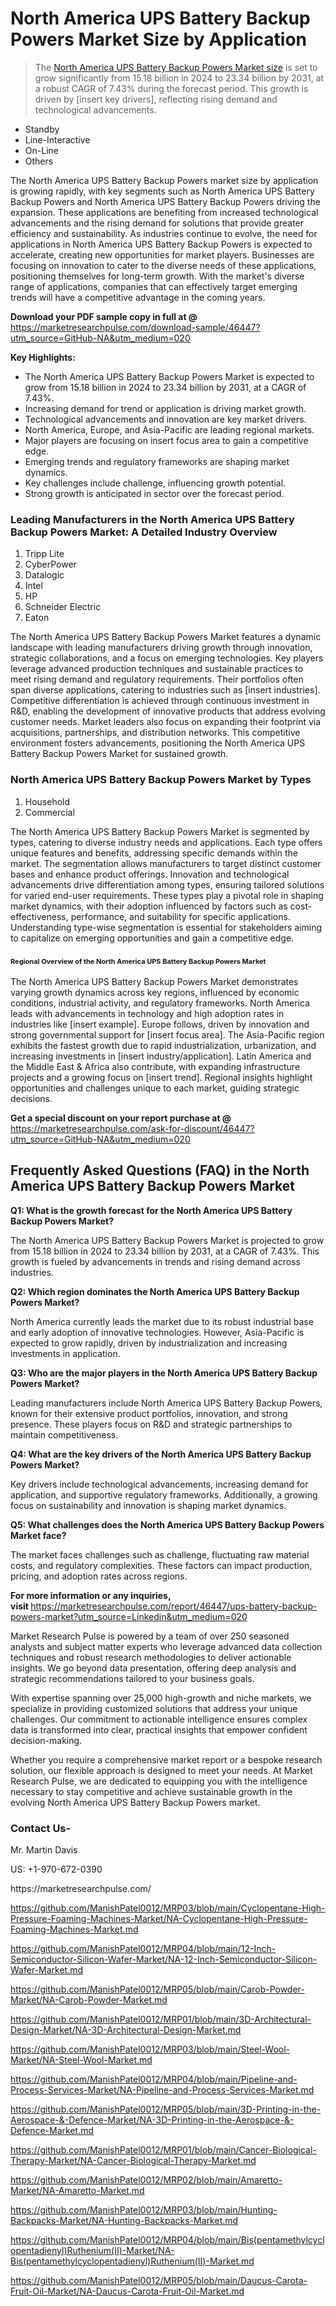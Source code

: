 <h1>North America UPS Battery Backup Powers Market&nbsp;Size by Application</h1><blockquote><p>The <a href="https://marketresearchpulse.com/download-sample/46447?utm_source=GitHub-NA&amp;utm_medium=020">North America UPS Battery Backup Powers Market size</a> is set to grow significantly from 15.18 billion in 2024 to 23.34 billion by 2031, at a robust CAGR of 7.43% during the forecast period. This growth is driven by [insert key drivers], reflecting rising demand and technological advancements.</p></blockquote><ul><li>Standby<li> Line-Interactive<li> On-Line<li> Others</li></ul><p>The North America UPS Battery Backup Powers market size by application is growing rapidly, with key segments such as North America UPS Battery Backup Powers and North America UPS Battery Backup Powers driving the expansion. These applications are benefiting from increased technological advancements and the rising demand for solutions that provide greater efficiency and sustainability. As industries continue to evolve, the need for applications in North America UPS Battery Backup Powers is expected to accelerate, creating new opportunities for market players. Businesses are focusing on innovation to cater to the diverse needs of these applications, positioning themselves for long-term growth. With the market's diverse range of applications, companies that can effectively target emerging trends will have a competitive advantage in the coming years.</p><p><strong>Download your PDF sample copy in full at @ </strong><a href="https://marketresearchpulse.com/download-sample/46447?utm_source=GitHub-NA&amp;utm_medium=020">https://marketresearchpulse.com/download-sample/46447?utm_source=GitHub-NA&amp;utm_medium=020</a></p><p><strong>Key Highlights: </strong></p><ul><li>The North America UPS Battery Backup Powers Market is expected to grow from 15.18 billion in 2024 to 23.34 billion by 2031, at a CAGR of 7.43%.</li><li>Increasing demand for trend or application is driving market growth.</li><li>Technological advancements and innovation are key market drivers.</li><li>North America, Europe, and Asia-Pacific are leading regional markets.</li><li>Major players are focusing on insert focus area to gain a competitive edge.</li><li>Emerging trends and regulatory frameworks are shaping market dynamics.</li><li>Key challenges include challenge, influencing growth potential.</li><li>Strong growth is anticipated in sector over the forecast period.</li></ul><h3>Leading Manufacturers in the North America UPS Battery Backup Powers Market: A Detailed Industry Overview</h3><ol><li>Tripp Lite</li><li>CyberPower</li><li>Datalogic</li><li>Intel</li><li>HP</li><li>Schneider Electric</li><li>Eaton</li></ol><div class="flex max-w-full flex-col flex-grow"><div class="min-h-8 text-message flex w-full flex-col items-end gap-2 whitespace-normal break-words [.text-message+&amp;]:mt-5" dir="auto" data-message-author-role="assistant" data-message-id="fd8432e4-4910-450d-b182-61b7bfb0a01f" data-message-model-slug="gpt-4o"><div class="flex w-full flex-col gap-1 empty:hidden first:pt-[3px]"><div class="markdown prose w-full break-words dark:prose-invert light"><p>The North America UPS Battery Backup Powers Market features a dynamic landscape with leading manufacturers driving growth through innovation, strategic collaborations, and a focus on emerging technologies. Key players leverage advanced production techniques and sustainable practices to meet rising demand and regulatory requirements. Their portfolios often span diverse applications, catering to industries such as [insert industries]. Competitive differentiation is achieved through continuous investment in R&amp;D, enabling the development of innovative products that address evolving customer needs. Market leaders also focus on expanding their footprint via acquisitions, partnerships, and distribution networks. This competitive environment fosters advancements, positioning the North America UPS Battery Backup Powers Market for sustained growth.</p></div></div></div></div><h3>North America UPS Battery Backup Powers Market by Types</h3><ol><li>Household<li> Commercial</li></ol><div class="flex max-w-full flex-col flex-grow"><div class="min-h-8 text-message flex w-full flex-col items-end gap-2 whitespace-normal break-words [.text-message+&amp;]:mt-5" dir="auto" data-message-author-role="assistant" data-message-id="084470be-0bb7-4664-bddf-5156b4f41249" data-message-model-slug="gpt-4o-mini"><div class="flex w-full flex-col gap-1 empty:hidden first:pt-[3px]"><div class="markdown prose w-full break-words dark:prose-invert light"><p>The North America UPS Battery Backup Powers Market is segmented by types, catering to diverse industry needs and applications. Each type offers unique features and benefits, addressing specific demands within the market. The segmentation allows manufacturers to target distinct customer bases and enhance product offerings. Innovation and technological advancements drive differentiation among types, ensuring tailored solutions for varied end-user requirements. These types play a pivotal role in shaping market dynamics, with their adoption influenced by factors such as cost-effectiveness, performance, and suitability for specific applications. Understanding type-wise segmentation is essential for stakeholders aiming to capitalize on emerging opportunities and gain a competitive edge.</p></div></div></div></div><h3><span style="font-size: 11px;">Regional Overview of the North America UPS Battery Backup Powers Market</span></h3><div class="flex max-w-full flex-col flex-grow"><div class="min-h-8 text-message flex w-full flex-col items-end gap-2 whitespace-normal break-words [.text-message+&amp;]:mt-5" dir="auto" data-message-author-role="assistant" data-message-id="e9038762-ce64-4e30-91c9-9bd413514231" data-message-model-slug="gpt-4o-mini"><div class="flex w-full flex-col gap-1 empty:hidden first:pt-[3px]"><div class="markdown prose w-full break-words dark:prose-invert light"><p>The North America UPS Battery Backup Powers Market demonstrates varying growth dynamics across key regions, influenced by economic conditions, industrial activity, and regulatory frameworks. North America leads with advancements in technology and high adoption rates in industries like [insert example]. Europe follows, driven by innovation and strong governmental support for [insert focus area]. The Asia-Pacific region exhibits the fastest growth due to rapid industrialization, urbanization, and increasing investments in [insert industry/application]. Latin America and the Middle East &amp; Africa also contribute, with expanding infrastructure projects and a growing focus on [insert trend]. Regional insights highlight opportunities and challenges unique to each market, guiding strategic decisions.</p></div></div></div></div><p><strong>Get a special discount on your report purchase at @ </strong><a href="https://marketresearchpulse.com/ask-for-discount/46447?utm_source=GitHub-NA&amp;utm_medium=020">https://marketresearchpulse.com/ask-for-discount/46447?utm_source=GitHub-NA&amp;utm_medium=020</a></p><h2>Frequently Asked Questions (FAQ) in the North America UPS Battery Backup Powers Market</h2><p><strong>Q1: What is the growth forecast for the North America UPS Battery Backup Powers Market?</strong></p><p>The North America UPS Battery Backup Powers Market is projected to grow from 15.18 billion in 2024 to 23.34 billion by 2031, at a CAGR of 7.43%. This growth is fueled by advancements in trends and rising demand across industries.</p><p><strong>Q2: Which region dominates the North America UPS Battery Backup Powers Market?</strong></p><p>North America currently leads the market due to its robust industrial base and early adoption of innovative technologies. However, Asia-Pacific is expected to grow rapidly, driven by industrialization and increasing investments in application.</p><p><strong>Q3: Who are the major players in the North America UPS Battery Backup Powers Market?</strong></p><p>Leading manufacturers include North America UPS Battery Backup Powers, known for their extensive product portfolios, innovation, and strong presence. These players focus on R&amp;D and strategic partnerships to maintain competitiveness.</p><p><strong>Q4: What are the key drivers of the North America UPS Battery Backup Powers Market?</strong></p><p>Key drivers include technological advancements, increasing demand for application, and supportive regulatory frameworks. Additionally, a growing focus on sustainability and innovation is shaping market dynamics.</p><p><strong>Q5: What challenges does the North America UPS Battery Backup Powers Market face?</strong></p><p>The market faces challenges such as challenge, fluctuating raw material costs, and regulatory complexities. These factors can impact production, pricing, and adoption rates across regions.</p><p><strong>For more information or any inquiries, visit&nbsp;</strong><a href="https://marketresearchpulse.com/report/46447/ups-battery-backup-powers-market?utm_source=Linkedin&utm_medium=020">https://marketresearchpulse.com/report/46447/ups-battery-backup-powers-market?utm_source=Linkedin&utm_medium=020</a></p><p>Market Research Pulse is powered by a team of over 250 seasoned analysts and subject matter experts who leverage advanced data collection techniques and robust research methodologies to deliver actionable insights. We go beyond data presentation, offering deep analysis and strategic recommendations tailored to your business goals.</p><p>With expertise spanning over 25,000 high-growth and niche markets, we specialize in providing customized solutions that address your unique challenges. Our commitment to actionable intelligence ensures complex data is transformed into clear, practical insights that empower confident decision-making.</p><p>Whether you require a comprehensive market report or a bespoke research solution, our flexible approach is designed to meet your needs. At Market Research Pulse, we are dedicated to equipping you with the intelligence necessary to stay competitive and achieve sustainable growth in the evolving North America UPS Battery Backup Powers market.</p><h3><strong>Contact Us-</strong></h3><p>Mr. Martin Davis</p><p>US: +1-970-672-0390</p><p>https://marketresearchpulse.com/</p><p><a href="https://github.com/ManishPatel0012/MRP03/blob/main/Cyclopentane-High-Pressure-Foaming-Machines-Market/NA-Cyclopentane-High-Pressure-Foaming-Machines-Market.md">https://github.com/ManishPatel0012/MRP03/blob/main/Cyclopentane-High-Pressure-Foaming-Machines-Market/NA-Cyclopentane-High-Pressure-Foaming-Machines-Market.md</a></p><p><a href="https://github.com/ManishPatel0012/MRP04/blob/main/12-Inch-Semiconductor-Silicon-Wafer-Market/NA-12-Inch-Semiconductor-Silicon-Wafer-Market.md">https://github.com/ManishPatel0012/MRP04/blob/main/12-Inch-Semiconductor-Silicon-Wafer-Market/NA-12-Inch-Semiconductor-Silicon-Wafer-Market.md</a></p><p><a href="https://github.com/ManishPatel0012/MRP05/blob/main/Carob-Powder-Market/NA-Carob-Powder-Market.md">https://github.com/ManishPatel0012/MRP05/blob/main/Carob-Powder-Market/NA-Carob-Powder-Market.md</a></p><p><a href="https://github.com/ManishPatel0012/MRP01/blob/main/3D-Architectural-Design-Market/NA-3D-Architectural-Design-Market.md">https://github.com/ManishPatel0012/MRP01/blob/main/3D-Architectural-Design-Market/NA-3D-Architectural-Design-Market.md</a></p><p><a href="https://github.com/ManishPatel0012/MRP03/blob/main/Steel-Wool-Market/NA-Steel-Wool-Market.md">https://github.com/ManishPatel0012/MRP03/blob/main/Steel-Wool-Market/NA-Steel-Wool-Market.md</a></p><p><a href="https://github.com/ManishPatel0012/MRP04/blob/main/Pipeline-and-Process-Services-Market/NA-Pipeline-and-Process-Services-Market.md">https://github.com/ManishPatel0012/MRP04/blob/main/Pipeline-and-Process-Services-Market/NA-Pipeline-and-Process-Services-Market.md</a></p><p><a href="https://github.com/ManishPatel0012/MRP05/blob/main/3D-Printing-in-the-Aerospace-&-Defence-Market/NA-3D-Printing-in-the-Aerospace-&-Defence-Market.md">https://github.com/ManishPatel0012/MRP05/blob/main/3D-Printing-in-the-Aerospace-&-Defence-Market/NA-3D-Printing-in-the-Aerospace-&-Defence-Market.md</a></p><p><a href="https://github.com/ManishPatel0012/MRP01/blob/main/Cancer-Biological-Therapy-Market/NA-Cancer-Biological-Therapy-Market.md">https://github.com/ManishPatel0012/MRP01/blob/main/Cancer-Biological-Therapy-Market/NA-Cancer-Biological-Therapy-Market.md</a></p><p><a href="https://github.com/ManishPatel0012/MRP02/blob/main/Amaretto-Market/NA-Amaretto-Market.md">https://github.com/ManishPatel0012/MRP02/blob/main/Amaretto-Market/NA-Amaretto-Market.md</a></p><p><a href="https://github.com/ManishPatel0012/MRP03/blob/main/Hunting-Backpacks-Market/NA-Hunting-Backpacks-Market.md">https://github.com/ManishPatel0012/MRP03/blob/main/Hunting-Backpacks-Market/NA-Hunting-Backpacks-Market.md</a></p><p><a href="https://github.com/ManishPatel0012/MRP04/blob/main/Bis(pentamethylcyclopentadienyl)Ruthenium(II)-Market/NA-Bis(pentamethylcyclopentadienyl)Ruthenium(II)-Market.md">https://github.com/ManishPatel0012/MRP04/blob/main/Bis(pentamethylcyclopentadienyl)Ruthenium(II)-Market/NA-Bis(pentamethylcyclopentadienyl)Ruthenium(II)-Market.md</a></p><p><a href="https://github.com/ManishPatel0012/MRP05/blob/main/Daucus-Carota-Fruit-Oil-Market/NA-Daucus-Carota-Fruit-Oil-Market.md">https://github.com/ManishPatel0012/MRP05/blob/main/Daucus-Carota-Fruit-Oil-Market/NA-Daucus-Carota-Fruit-Oil-Market.md</a></p>
